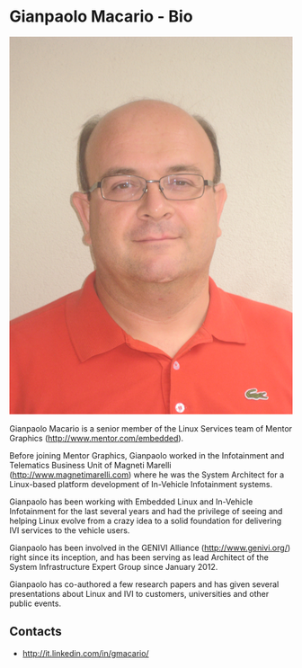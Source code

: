 Gianpaolo Macario - Bio
=======================

![Gianpaolo Macario](img_2741.jpg)

Gianpaolo Macario is a senior member of the Linux Services team of Mentor Graphics (<http://www.mentor.com/embedded>).

Before joining Mentor Graphics, Gianpaolo worked in the Infotainment and Telematics Business Unit of Magneti Marelli (http://www.magnetimarelli.com) where he was the System Architect for a Linux-based platform development of In-Vehicle Infotainment systems.

Gianpaolo has been working with Embedded Linux and In-Vehicle Infotainment for the last several years and had the privilege of seeing and helping Linux evolve from a crazy idea to a solid foundation for delivering IVI services to the vehicle users.

Gianpaolo has been involved in the GENIVI Alliance (http://www.genivi.org/) right since its inception, and has been serving as lead Architect of the System Infrastructure Expert Group since January 2012.

Gianpaolo has co-authored a few research papers and has given several presentations about Linux and IVI to customers, universities and other public events.

Contacts
--------

* <http://it.linkedin.com/in/gmacario/>
